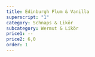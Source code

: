 ```yaml
---
title: Edinburgh Plum & Vanilla
superscript: "1"
category: Schnaps & Likör
subcategory: Wermut & Likör
price1: --
price2: 6,0
order: 1
---
```

